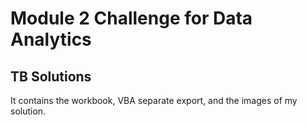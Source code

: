 # Module 2 Challenge for Data Analytics
## TB Solutions
It contains the workbook, VBA separate export, and the images of my solution.

